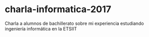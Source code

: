 # charla-informatica-2017
Charla a alumnos de bachillerato sobre mi experiencia estudiando ingeniería informática en la ETSIIT

